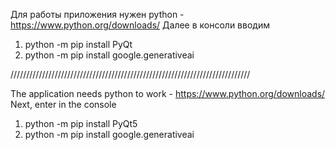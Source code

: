 Для работы приложения нужен python - https://www.python.org/downloads/
Далее в консоли вводим
1. python -m pip install PyQt
2. python -m pip install google.generativeai

////////////////////////////////////////////////////////////////////////////

The application needs python to work - https://www.python.org/downloads/
Next, enter in the console
1. python -m pip install PyQt5
2. python -m pip install google.generativeai
